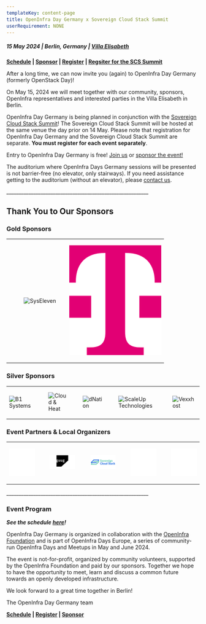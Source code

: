 ```yaml
---
templateKey: content-page
title: OpenInfra Day Germany x Sovereign Cloud Stack Summit
userRequirement: NONE
---
```

##### 15 May 2024 | Berlin, Germany | [Villa Elisabeth](https://maps.app.goo.gl/utJZLoyNSDrcskDR7)

**[Schedule](https://oideurope2024.openinfra.dev/a/schedule#view=calendar&track=467) | [Sponsor](https://openinfra.dev/events/sponsorship/#Germany) | [Register](https://oideurope2024.openinfra.dev/#registration=1) | [Regsiter for the SCS Summit](https://events.scs.community/scs-summit-2024/)**

After a long time, we can now invite you (again) to OpenInfra Day Germany (formerly OpenStack Day)!

On May 15, 2024 we will meet together with our community, sponsors, OpenInfra representatives and interested parties in the Villa Elisabeth in Berlin.

OpenInfra Day Germany is being planned in conjunction with the [Sovereign Cloud Stack Summit](https://scs.community/summit2024/)! The Sovereign Cloud Stack Summit will be hosted at the same venue the day prior on 14 May. Please note that registration for OpenInfra Day Germany and the Sovereign Cloud Stack Summit are separate. **You must register for each event separately**. 

Entry to OpenInfra Day Germany is free! [Join us](https://oideurope2024.openinfra.dev/#registration=1) or [sponsor the event!](https://openinfra.dev/events/sponsorship/#Germany)

The auditorium where OpenInfra Days Germany sessions will be presented is not barrier-free (no elevator, only stairways). If you need assistance getting to the auditorium (without an elevator), please [contact us](mailto:events@openinfra.dev).

\_\_\_\_\_\_\_\_\_\_\_\_\_\_\_\_\_\_\_\_\_\_\_\_\_\_\_\_\_\_\_\_\_\_\_\_\_\_\_\_\_\_\_\_\_\_\_\_\_\_\_\_\_\_\_\_\_\_

## Thank You to Our Sponsors

### Gold Sponsors

<div style="width:100%;align:center;"><table><tr><td style="max-width:300px;">&nbsp;</td><td style="width:5%">&nbsp;</td><td style="max-width:300px;">

![SysEleven](https://object-storage-ca-ymq-1.vexxhost.net/swift/v1/6e4619c416ff4bd19e1c087f27a43eea/www-assets-prod/syseleven-lg.png)

</td><td style="width:5%">&nbsp;</td><td style="max-width:300px;">

![T Systems](t_logo_rgb_p.png)

</td></tr></table></div>

### Silver Sponsors

<div style="width:100%;align:center;"><table><tr><td style="max-width:300px;">

![B1 Systems](https://object-storage-ca-ymq-1.vexxhost.net/swift/v1/6e4619c416ff4bd19e1c087f27a43eea/www-assets-prod/b1systems-lg.png)

</td><td style="width:5%">&nbsp;</td><td style="max-width:300px;">

![Cloud & Heat](https://object-storage-ca-ymq-1.vexxhost.net/swift/v1/6e4619c416ff4bd19e1c087f27a43eea/www-assets-prod/cloudheat-lg.png)

</td><td style="width:5%">&nbsp;</td><td style="max-width:300px;">

![dNation](https://object-storage-ca-ymq-1.vexxhost.net/swift/v1/6e4619c416ff4bd19e1c087f27a43eea/www-assets-prod/dnation-lg.png)

</td><td style="width:5%">&nbsp;</td><td style="max-width:300px;">

![ScaleUp Technologies](https://object-storage-ca-ymq-1.vexxhost.net/swift/v1/6e4619c416ff4bd19e1c087f27a43eea/www-assets-prod/scaleuptechnologies-lg.png)

</td><td style="width:5%">&nbsp;</td><td style="max-width:300px;">

![Vexxhost](https://object-storage-ca-ymq-1.vexxhost.net/swift/v1/6e4619c416ff4bd19e1c087f27a43eea/www-assets-prod/vexxhost-lg.png)

</td></tr></table></div>

### Event Partners & Local Organizers

<div style="width:100%;align:center;"><table><tr><td style="max-width:300px;">

![](300blank.png)

</td><td style="width:5%">&nbsp;</td><td style="max-width:300px;">

![Guug](guug-lg.png)

</td><td style="width:5%">&nbsp;</td><td style="max-width:300px;">

![Sovereign Cloud Stack](scs-lg.png)

</td><td style="width:5%">&nbsp;</td><td style="max-width:300px;">

![](300blank.png)

</td><td style="width:5%">&nbsp;</td><td style="max-width:300px;">

![](300blank.png)

</td></tr></table>

\_\_\_\_\_\_\_\_\_\_\_\_\_\_\_\_\_\_\_\_\_\_\_\_\_\_\_\_\_\_\_\_\_\_\_\_\_\_\_\_\_\_\_\_\_\_\_\_\_\_\_\_\_\_\_\_\_\_

### Event Program

***See the schedule [here](https://oideurope2024.openinfra.dev/a/schedule#view=calendar&track=467)!***

OpenInfra Day Germany is organized in collaboration with the [OpenInfra Foundation](https://openinfra.dev) and is part of OpenInfra Days Europe, a series of community-run OpenInfra Days and Meetups in May and June 2024.

The event is not-for-profit, organized by community volunteers, supported by the OpenInfra Foundation and paid by our sponsors. Together we hope to have the opportunity to meet, learn and discuss a common future towards an openly developed infrastructure.

We look forward to a great time together in Berlin!

The OpenInfra Day Germany team

**[Schedule](https://oideurope2024.openinfra.dev/a/schedule#view=calendar&track=467) | [Register](https://oideurope2024.openinfra.dev/#registration=1) | [Sponsor](https://openinfra.dev/events/sponsorship/#Germany)**